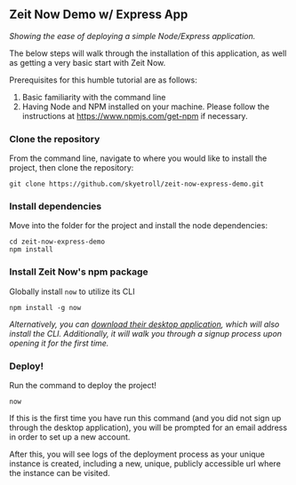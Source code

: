 ## Zeit Now Demo w/ Express App
_Showing the ease of deploying a simple Node/Express application._

The below steps will walk through the installation of this application, as well as getting a very basic start with Zeit Now.

Prerequisites for this humble tutorial are as follows:

1. Basic familiarity with the command line
2. Having Node and NPM installed on your machine. Please follow the instructions at <https://www.npmjs.com/get-npm> if necessary.


### Clone the repository
From the command line, navigate to where you would like to install the project, then clone the repository:
```
git clone https://github.com/skyetroll/zeit-now-express-demo.git
```

### Install dependencies
Move into the folder for the project and install the node dependencies:
```
cd zeit-now-express-demo
npm install
```

### Install Zeit Now's npm package
Globally install `now` to utilize its CLI
```
npm install -g now
```
_Alternatively, you can [download their desktop application](https://zeit.co/download), which will also install the CLI. Additionally, it will walk you through a signup process upon opening it for the first time._

### Deploy!
Run the command to deploy the project!
```
now
```

If this is the first time you have run this command (and you did not sign up through the desktop application), you will be prompted for an email address in order to set up a new account.

After this, you will see logs of the deployment process as your unique instance is created, including a new, unique, publicly accessible url where the instance can be visited.